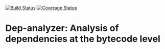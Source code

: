 [![Build Status](https://travis-ci.org/castor-software/dep-analyzer.svg?branch=master)](https://travis-ci.org/castor-software/dep-analyzer)
[![Coverage Status](https://coveralls.io/repos/github/castor-software/dep-analyzer/badge.svg?branch=master)](https://coveralls.io/github/castor-software/dep-analyzer?branch=master)
# Dep-analyzer: Analysis of dependencies at the bytecode level
